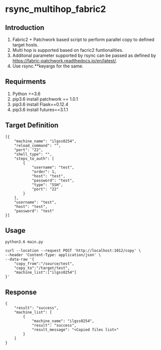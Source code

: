 # rsync_multihop_fabric2


## Introduction
1. Fabric2 + Patchwork based script to perform parallel copy to defined target hosts.
2. Multi hop is supported based on facric2 funtionalities.
3. Additonal parameter supported by rsync can be passed as defined by https://fabric-patchwork.readthedocs.io/en/latest/.
4. Use rsync.**keyargs for the same.

## Requirments
1. Python >=3.6 
2. pip3.6 install patchwork == 1.0.1
3. pip3.6 install Flask==0.12.4
4. pip3.6 install futures==3.1.1


## Target Definition
```
[{
    "machine_name": "ilgss0254",
    "reload_command": "",
    "port": "22",
    "shell_type": "",
    "steps_to_auth": [
        {
            "username": "test",
            "order": 1,
            "host": "test",
            "password": "test",
            "type": "SSH",
            "port": "22"
        }
    ],
    "username": "test",
    "host": "test",
    "password": "test"
}]
```

## Usage

```
python3.6 main.py
```

```
curl --location --request POST 'http://localhost:1012/copy' \
--header 'Content-Type: application/json' \
--data-raw '{
    "copy_from":"/source/test",
    "copy_to":"/target/test",
    "machine_list":["ilgss0254"]
}'
```
## Response
```
{
    "result": "success",
    "machine_list": [
        {
            "machine_name": "ilgss0254",
            "result": "success",
            "result_message": "<Copied files list>"
        }
    ]
}
```
